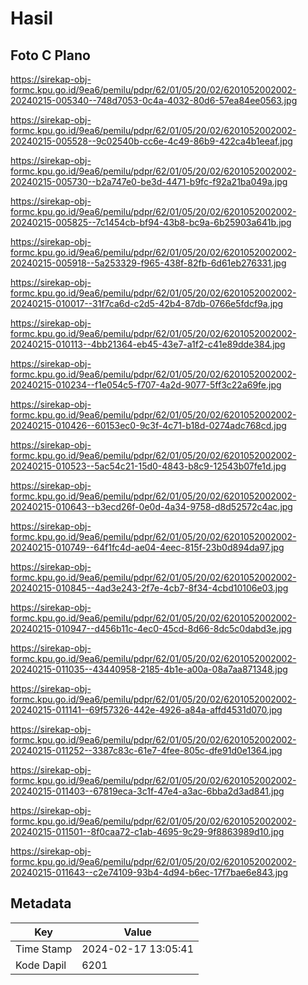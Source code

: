# Hasil

## Foto C Plano

https://sirekap-obj-formc.kpu.go.id/9ea6/pemilu/pdpr/62/01/05/20/02/6201052002002-20240215-005340--748d7053-0c4a-4032-80d6-57ea84ee0563.jpg

https://sirekap-obj-formc.kpu.go.id/9ea6/pemilu/pdpr/62/01/05/20/02/6201052002002-20240215-005528--9c02540b-cc6e-4c49-86b9-422ca4b1eeaf.jpg

https://sirekap-obj-formc.kpu.go.id/9ea6/pemilu/pdpr/62/01/05/20/02/6201052002002-20240215-005730--b2a747e0-be3d-4471-b9fc-f92a21ba049a.jpg

https://sirekap-obj-formc.kpu.go.id/9ea6/pemilu/pdpr/62/01/05/20/02/6201052002002-20240215-005825--7c1454cb-bf94-43b8-bc9a-6b25903a641b.jpg

https://sirekap-obj-formc.kpu.go.id/9ea6/pemilu/pdpr/62/01/05/20/02/6201052002002-20240215-005918--5a253329-f965-438f-82fb-6d61eb276331.jpg

https://sirekap-obj-formc.kpu.go.id/9ea6/pemilu/pdpr/62/01/05/20/02/6201052002002-20240215-010017--31f7ca6d-c2d5-42b4-87db-0766e5fdcf9a.jpg

https://sirekap-obj-formc.kpu.go.id/9ea6/pemilu/pdpr/62/01/05/20/02/6201052002002-20240215-010113--4bb21364-eb45-43e7-a1f2-c41e89dde384.jpg

https://sirekap-obj-formc.kpu.go.id/9ea6/pemilu/pdpr/62/01/05/20/02/6201052002002-20240215-010234--f1e054c5-f707-4a2d-9077-5ff3c22a69fe.jpg

https://sirekap-obj-formc.kpu.go.id/9ea6/pemilu/pdpr/62/01/05/20/02/6201052002002-20240215-010426--60153ec0-9c3f-4c71-b18d-0274adc768cd.jpg

https://sirekap-obj-formc.kpu.go.id/9ea6/pemilu/pdpr/62/01/05/20/02/6201052002002-20240215-010523--5ac54c21-15d0-4843-b8c9-12543b07fe1d.jpg

https://sirekap-obj-formc.kpu.go.id/9ea6/pemilu/pdpr/62/01/05/20/02/6201052002002-20240215-010643--b3ecd26f-0e0d-4a34-9758-d8d52572c4ac.jpg

https://sirekap-obj-formc.kpu.go.id/9ea6/pemilu/pdpr/62/01/05/20/02/6201052002002-20240215-010749--64f1fc4d-ae04-4eec-815f-23b0d894da97.jpg

https://sirekap-obj-formc.kpu.go.id/9ea6/pemilu/pdpr/62/01/05/20/02/6201052002002-20240215-010845--4ad3e243-2f7e-4cb7-8f34-4cbd10106e03.jpg

https://sirekap-obj-formc.kpu.go.id/9ea6/pemilu/pdpr/62/01/05/20/02/6201052002002-20240215-010947--d456b11c-4ec0-45cd-8d66-8dc5c0dabd3e.jpg

https://sirekap-obj-formc.kpu.go.id/9ea6/pemilu/pdpr/62/01/05/20/02/6201052002002-20240215-011035--43440958-2185-4b1e-a00a-08a7aa871348.jpg

https://sirekap-obj-formc.kpu.go.id/9ea6/pemilu/pdpr/62/01/05/20/02/6201052002002-20240215-011141--69f57326-442e-4926-a84a-affd4531d070.jpg

https://sirekap-obj-formc.kpu.go.id/9ea6/pemilu/pdpr/62/01/05/20/02/6201052002002-20240215-011252--3387c83c-61e7-4fee-805c-dfe91d0e1364.jpg

https://sirekap-obj-formc.kpu.go.id/9ea6/pemilu/pdpr/62/01/05/20/02/6201052002002-20240215-011403--67819eca-3c1f-47e4-a3ac-6bba2d3ad841.jpg

https://sirekap-obj-formc.kpu.go.id/9ea6/pemilu/pdpr/62/01/05/20/02/6201052002002-20240215-011501--8f0caa72-c1ab-4695-9c29-9f8863989d10.jpg

https://sirekap-obj-formc.kpu.go.id/9ea6/pemilu/pdpr/62/01/05/20/02/6201052002002-20240215-011643--c2e74109-93b4-4d94-b6ec-17f7bae6e843.jpg


## Metadata

| Key        | Value               |
| ---------- | ------------------- |
| Time Stamp | 2024-02-17 13:05:41 |
| Kode Dapil | 6201                |



